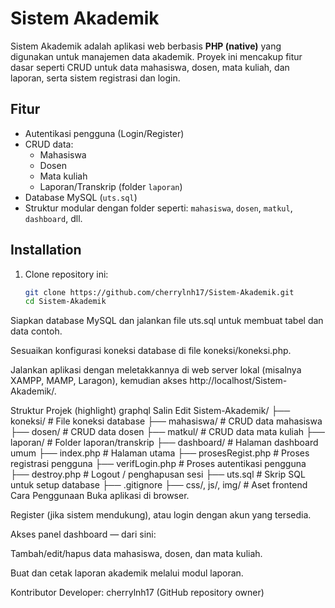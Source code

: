 # Sistem Akademik

Sistem Akademik adalah aplikasi web berbasis **PHP (native)** yang digunakan untuk manajemen data akademik. Proyek ini mencakup fitur dasar seperti CRUD untuk data mahasiswa, dosen, mata kuliah, dan laporan, serta sistem registrasi dan login.

##  Fitur

- Autentikasi pengguna (Login/Register)
- CRUD data:
  - Mahasiswa
  - Dosen
  - Mata kuliah
  - Laporan/Transkrip (folder `laporan`)
- Database MySQL (`uts.sql`)
- Struktur modular dengan folder seperti: `mahasiswa`, `dosen`, `matkul`, `dashboard`, dll.

##  Installation

1. Clone repository ini:
   ```bash
   git clone https://github.com/cherrylnh17/Sistem-Akademik.git
   cd Sistem-Akademik
Siapkan database MySQL dan jalankan file uts.sql untuk membuat tabel dan data contoh.

Sesuaikan konfigurasi koneksi database di file koneksi/koneksi.php.

Jalankan aplikasi dengan meletakkannya di web server lokal (misalnya XAMPP, MAMP, Laragon), kemudian akses http://localhost/Sistem-Akademik/.

Struktur Projek (highlight)
graphql
Salin
Edit
Sistem-Akademik/
├── koneksi/           # File koneksi database
├── mahasiswa/         # CRUD data mahasiswa
├── dosen/             # CRUD data dosen
├── matkul/            # CRUD data mata kuliah
├── laporan/           # Folder laporan/transkrip
├── dashboard/         # Halaman dashboard umum
├── index.php          # Halaman utama
├── prosesRegist.php   # Proses registrasi pengguna
├── verifLogin.php     # Proses autentikasi pengguna
├── destroy.php        # Logout / penghapusan sesi
├── uts.sql            # Skrip SQL untuk setup database
├── .gitignore
├── css/, js/, img/    # Aset frontend
Cara Penggunaan
Buka aplikasi di browser.

Register (jika sistem mendukung), atau login dengan akun yang tersedia.

Akses panel dashboard — dari sini:

Tambah/edit/hapus data mahasiswa, dosen, dan mata kuliah.

Buat dan cetak laporan akademik melalui modul laporan.

Kontributor
Developer: cherrylnh17 (GitHub repository owner)
